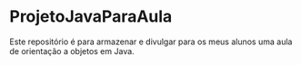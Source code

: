 # ProjetoJavaParaAula
Este repositório é para armazenar e divulgar para os meus alunos uma aula de orientação a objetos em Java.

